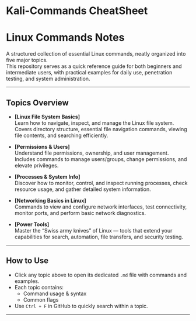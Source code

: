 # Kali-Commands CheatSheet

# Linux Commands Notes

A structured collection of essential Linux commands, neatly organized into five major topics.  
This repository serves as a quick reference guide for both beginners and intermediate users, with practical examples for daily use, penetration testing, and system administration.

---

##  Topics Overview

- **[Linux File System Basics]**  
  Learn how to navigate, inspect, and manage the Linux file system. Covers directory structure, essential file navigation commands, viewing file contents, and searching efficiently.

- **[Permissions & Users]**  
  Understand file permissions, ownership, and user management. Includes commands to manage users/groups, change permissions, and elevate privileges.

- **[Processes & System Info]**  
  Discover how to monitor, control, and inspect running processes, check resource usage, and gather detailed system information.

- **[Networking Basics in Linux]**  
  Commands to view and configure network interfaces, test connectivity, monitor ports, and perform basic network diagnostics.

- **[Power Tools]**  
  Master the “Swiss army knives” of Linux — tools that extend your capabilities for search, automation, file transfers, and security testing.

---

##  How to Use
- Click any topic above to open its dedicated `.md` file with commands and examples.
- Each topic contains:
  - Command usage & syntax
  - Common flags
- Use `Ctrl + F` in GitHub to quickly search within a topic.

---

